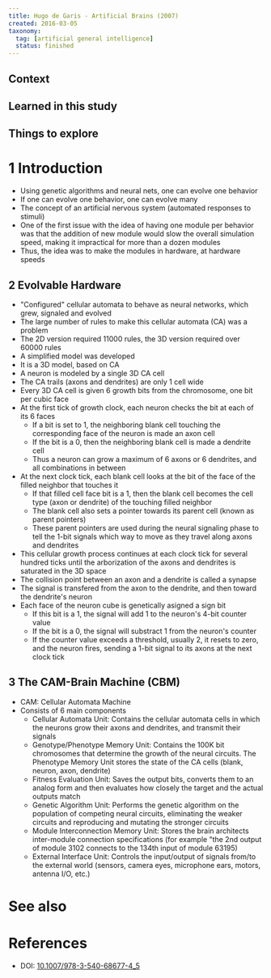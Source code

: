 ```yaml
---
title: Hugo de Garis - Artificial Brains (2007)
created: 2016-03-05
taxonomy:
  tag: [artificial general intelligence]
  status: finished
---
```


## Context

## Learned in this study

## Things to explore

# 1 Introduction
* Using genetic algorithms and neural nets, one can evolve one behavior
* If one can evolve one behavior, one can evolve many
* The concept of an artificial nervous system (automated responses to stimuli)
* One of the first issue with the idea of having one module per behavior was that the addition of new module would slow the overall simulation speed, making it impractical for more than a dozen modules
* Thus, the idea was to make the modules in hardware, at hardware speeds

## 2 Evolvable Hardware
* "Configured" cellular automata to behave as neural networks, which grew, signaled and evolved
* The large number of rules to make this cellular automata (CA) was a problem
* The 2D version required 11000 rules, the 3D version required over 60000 rules
* A simplified model was developed
* It is a 3D model, based on CA
* A neuron is modeled by a single 3D CA cell
* The CA trails (axons and dendrites) are only 1 cell wide
* Every 3D CA cell is given 6 growth bits from the chromosome, one bit per cubic face
* At the first tick of growth clock, each neuron checks the bit at each of its 6 faces
	* If a bit is set to 1, the neighboring blank cell touching the corresponding face of the neuron is made an axon cell
	* If the bit is a 0, then the neighboring blank cell is made a dendrite cell
	* Thus a neuron can grow a maximum of 6 axons or 6 dendrites, and all combinations in between
* At the next clock tick, each blank cell looks at the bit of the face of the filled neighbor that touches it
	* If that filled cell face bit is a 1, then the blank cell becomes the cell type (axon or dendrite) of the touching filled neighbor
	* The blank cell also sets a pointer towards its parent cell (known as parent pointers)
	* These parent pointers are used during the neural signaling phase to tell the 1-bit signals which way to move as they travel along axons and dendrites
* This cellular growth process continues at each clock tick for several hundred ticks until the arborization of the axons and dendrites is saturated in the 3D space
* The collision point between an axon and a dendrite is called a synapse
* The signal is transfered from the axon to the dendrite, and then toward the dendrite's neuron
* Each face of the neuron cube is genetically asigned a sign bit
	* If this bit is a 1, the signal will add 1 to the neuron's 4-bit counter value
	* If the bit is a 0, the signal will substract 1 from the neuron's counter
	* If the counter value exceeds a threshold, usually 2, it resets to zero, and the neuron fires, sending a 1-bit signal to its axons at the next clock tick

## 3 The CAM-Brain Machine (CBM)
* CAM: Cellular Automata Machine
* Consists of 6 main components
	* Cellular Automata Unit: Contains the cellular automata cells in which the neurons grow their axons and dendrites, and transmit their signals
	* Genotype/Phenotype Memory Unit: Contains the 100K bit chromosomes that determine the growth of the neural circuits. The Phenotype Memory Unit stores the state of the CA cells (blank, neuron, axon, dendrite)
	* Fitness Evaluation Unit: Saves the output bits, converts them to an analog form and then evaluates how closely the target and the actual outputs match
	* Genetic Algorithm Unit: Performs the genetic algorithm on the population of competing neural circuits, eliminating the weaker circuits and reproducing and mutating the stronger circuits
	* Module Interconnection Memory Unit: Stores the brain architects inter-module connection specifications (for example "the 2nd output of module 3102 connects to the 134th input of module 63195)
	* External Interface Unit: Controls the input/output of signals from/to the external world (sensors, camera eyes, microphone ears, motors, antenna I/O, etc.)


# See also

# References
* DOI: [10.1007/978-3-540-68677-4_5](https://dx.doi.org/10.1007/978-3-540-68677-4_5)

